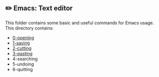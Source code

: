 ## :pencil2: Emacs: Text editor

This folder contains some basic and useful commands for Emacs usage. This directory contains:

 - [0-opening](https://github.com/dmhenaopa/holbertonschool-zero_day/blob/master/0x01-emacs/0-opening)
 - [1-saving](https://github.com/dmhenaopa/holbertonschool-zero_day/blob/master/0x01-emacs/1-saving)
 - [2-cutting](https://github.com/dmhenaopa/holbertonschool-zero_day/blob/master/0x01-emacs/2-cutting)
 - [3-pasting](https://github.com/dmhenaopa/holbertonschool-zero_day/blob/master/0x01-emacs/3-pasting)
 - 4-searching
 - 5-undoing
 - 6-quitting

<!--stackedit_data:
eyJoaXN0b3J5IjpbMTg2ODgxMzAwOSw1MzE1MzI3NTVdfQ==
-->